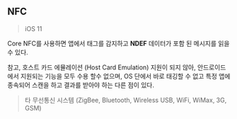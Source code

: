 ## NFC 

> iOS 11

Core NFC를 사용하면 앱에서 태그를 감지하고 **NDEF** 데이터가 포함 된 메시지를 읽을 수 있다.

참고, 호스트 카드 에뮬레이션 (Host Card Emulation) 지원이 되지 않아, 안드로이드에서 지원되는 기능을 모두 수용 할수 없으며, OS 단에서 바로 태깅할 수 없고 특정 앱에 종속되어 스캔을 하고 결과를 받아야 하는 다른 점이 있다. 

> 타 무선통신 시스템 (ZigBee, Bluetooth, Wireless USB, WiFi, WiMax, 3G, GSM)
